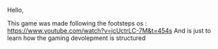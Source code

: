 Hello,

This game was made following the footsteps os : https://www.youtube.com/watch?v=jcUctrLC-7M&t=454s
And is just to learn how the gaming devolepment is structured
